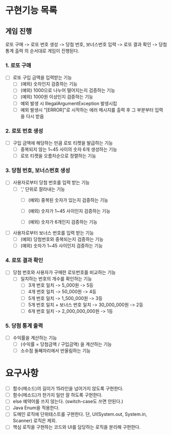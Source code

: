 # 구현기능 목록

## 게임 진행

로또 구매 -> 로또 번호 생성 -> 당첨 번호, 보너스번호 입력 -> 로또 결과 확인 -> 당첨 통계 출력 의 순서대로 게임이 진행된다.

### 1. 로또 구매

- [ ] 로또 구입 금액을 입력받는 기능
    - [ ] (예외) 숫자인지 검증하는 기능
    - [ ] (예외) 1000으로 나누어 떨어지는지 검증하는 기능
    - [ ] (예외) 1000원 이상인지 검증하는 기능
    - [ ] 예외 발생 시 IllegalArgumentException 발생시킴
    - [ ] 예외 발생시 "[ERROR]"로 시작하는 에러 메시지를 출력 후 그 부분부터 입력을 다시 받음

### 2. 로또 번호 생성

- [ ] 구입 금액에 해당하는 만큼 로또 티켓을 발급하는 기능
    - [ ] 중복되지 않는 1~45 사이의 숫자 6개 생성하는 기능
    - [ ] 로또 티켓을 오름차순으로 정렬하는 기능

### 3. 당첨 번호, 보너스번호 생성

- [ ] 사용자로부터 당첨 번호를 입력 받는 기능
    - [ ] ',' 단위로 잘라내는 기능
        - [ ] (예외) 중복된 숫자가 있는지 검증하는 기능
        - [ ] (예외) 숫자가 1~45 사이인지 검증하는 기능
        - [ ] (예외) 숫자가 6개인지 검증하는 기능


- [ ] 사용자로부터 보너스 번호를 입력 받는 기능
    - [ ] (예외) 당첨번호와 중복되는지 검증하는 기능
    - [ ] (예외) 숫자가 1~45 사이인지 검증하는 기능

### 4. 로또 결과 확인

- [ ] 당첨 번호와 사용자가 구매한 로또번호를 비교하는 기능
    - [ ] 일치하는 번호의 개수를 확인하는 기능
        - [ ] 3개 번호 일치 -> 5_000원 -> 5등
        - [ ] 4개 번호 일치 -> 50_000원 -> 4등
        - [ ] 5개 번호 일치 -> 1_500_000원 -> 3등
        - [ ] 5개 번호 일치 + 보너스 번호 일치 -> 30_000_000원 -> 2등
        - [ ] 6개 번호 일치 -> 2_000_000_000원 -> 1등

### 5. 당첨 통계 출력

- [ ] 수익률을 계산하는 기능
    - [ ] (수익률 = 당첨금액 / 구입금액) 을 계산하는 기능
    - [ ] 소수점 둘째자리에서 반올림하는 기능

# 요구사항

- [ ] 함수(메소드)의 길이가 15라인을 넘어가지 않도록 구현한다.
- [ ] 함수(메소드)가 한가지 일만 잘 하도록 구현한다.
- [ ] else 예약어를 쓰지 않는다. (switch-case도 쓰면 안된다.)
- [ ] Java Enum을 적용한다.
- [ ] 도메인 로직에 단위테스트를 구현한다. 단, UI(System.out, System.in, Scanner) 로직은 제외.
- [ ] 핵심 로직을 구현하는 코드와 UI를 담당하는 로직을 분리해 구현한다. 